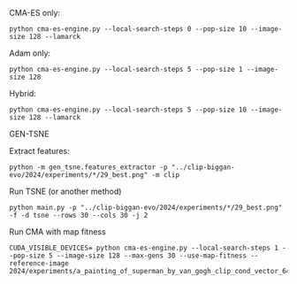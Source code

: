 CMA-ES only:
```
python cma-es-engine.py --local-search-steps 0 --pop-size 10 --image-size 128 --lamarck
```

Adam only:
```
python cma-es-engine.py --local-search-steps 5 --pop-size 1 --image-size 128
```

Hybrid:
```
python cma-es-engine.py --local-search-steps 5 --pop-size 10 --image-size 128 --lamarck
```


GEN-TSNE

Extract features:
```
python -m gen_tsne.features_extractor -p "../clip-biggan-evo/2024/experiments/*/29_best.png" -m clip
```

Run TSNE (or another method)
```
python main.py -p "../clip-biggan-evo/2024/experiments/*/29_best.png" -f -d tsne --rows 30 --cols 30 -j 2
```


Run CMA with map fitness
```
CUDA_VISIBLE_DEVICES= python cma-es-engine.py --local-search-steps 1 --pop-size 5 --image-size 128 --max-gens 30 --use-map-fitness --reference-image 2024/experiments/a_painting_of_superman_by_van_gogh_clip_cond_vector_64_30_10_0.2_5_v52/29_best.png
```

